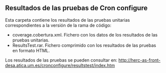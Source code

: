 ## Resultados de las pruebas de Cron configure

Esta carpeta contiene los resultados de las pruebas unitarias correspondientes a la versión de la rama de código:
 - coverage.cobertura.xml. Fichero con los datos de los resultados de las pruebas unitarias.
 - ResultsTest.rar. Fichero comprimido con los resultados de las pruebas en formato HTML.

Los resultados de las pruebas se pueden consultar en:
http://herc-as-front-desa.atica.um.es/cronconfigure/resultstest/index.htm
